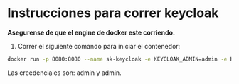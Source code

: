 # Instrucciones para correr keycloak 
**Asegurense de que el engine de docker este corriendo.**

1. Correr el siguiente comando para iniciar el contenedor:
```bash
docker run -p 8080:8080 --name sk-keycloak -e KEYCLOAK_ADMIN=admin -e KEYCLOAK_ADMIN_PASSWORD=admin quay.io/keycloak/keycloak:25.0.5 start-dev
```
Las creedenciales son: admin y admin.


